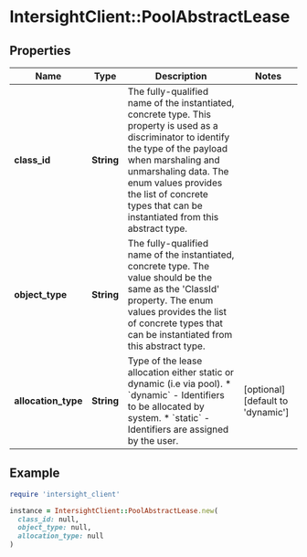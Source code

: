 # IntersightClient::PoolAbstractLease

## Properties

| Name | Type | Description | Notes |
| ---- | ---- | ----------- | ----- |
| **class_id** | **String** | The fully-qualified name of the instantiated, concrete type. This property is used as a discriminator to identify the type of the payload when marshaling and unmarshaling data. The enum values provides the list of concrete types that can be instantiated from this abstract type. |  |
| **object_type** | **String** | The fully-qualified name of the instantiated, concrete type. The value should be the same as the &#39;ClassId&#39; property. The enum values provides the list of concrete types that can be instantiated from this abstract type. |  |
| **allocation_type** | **String** | Type of the lease allocation either static or dynamic (i.e via pool). * &#x60;dynamic&#x60; - Identifiers to be allocated by system. * &#x60;static&#x60; - Identifiers are assigned by the user. | [optional][default to &#39;dynamic&#39;] |

## Example

```ruby
require 'intersight_client'

instance = IntersightClient::PoolAbstractLease.new(
  class_id: null,
  object_type: null,
  allocation_type: null
)
```

